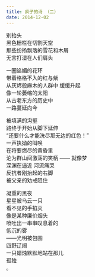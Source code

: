 ```yaml
---
title: 疯子的诗 （二）
date: 2014-12-02
---
```

别抬头  
黑色栅栏在切割天空  
那些纷扬飘落的雪花和木屑  
无言打湿在人们肩头  
  
一圈谄媚的花环  
带着格格不入的红与紫  
从灰烬般麻木的人群中 缓缓升起  
像一轮萎缩的太阳  
从古老东方的历史中  
一路蔓延向今  
  
被填满的沟壑  
路终于开始从脚下延伸  
“还要什么才能洗尽那无边的红色！”  
一声执拗的叫唤  
在将要燃尽的黄昏里  
沦为群山间激荡的笑柄 —— 就像梦  
深渊在逼近 河流痛哭   
反抗者刚抬起的右脚  
被父亲的劝戒阻住  

  
凝重的黑夜  
星星被乌云一只  
看不见的手掐灭  
像是某种廉价烟头  
喷吐出一串串叹息着的  
低沉的雾  
——光明被包围  
四野辽阔  
一只蜡烛默默地站在那儿  
孤独  
。   

